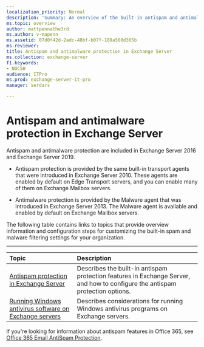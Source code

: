 ```yaml
---
localization_priority: Normal
description: 'Summary: An overview of the built-in antispam and antimalware features available in Exchange Server 2016 and Exchange Server 2019.'
ms.topic: overview
author: mattpennathe3rd
ms.author: v-mapenn
ms.assetid: 07d0f42d-2adc-48bf-b07f-189a560d365b
ms.reviewer: 
title: Antispam and antimalware protection in Exchange Server
ms.collection: exchange-server
f1.keywords:
- NOCSH
audience: ITPro
ms.prod: exchange-server-it-pro
manager: serdars

---
```


# Antispam and antimalware protection in Exchange Server

Antispam and antimalware protection are included in Exchange Server 2016 and Exchange Server 2019.

- Antispam protection is provided by the same built-in transport agents that were introduced in Exchange Server 2010. These agents are enabled by default on Edge Transport servers, and you can enable many of them on Exchange Mailbox servers.

- Antimalware protection is provided by the Malware agent that was introduced in Exchange Server 2013. The Malware agent is available and enabled by default on Exchange Mailbox servers.

The following table contains links to topics that provide overview information and configuration steps for customizing the built-in spam and malware filtering settings for your organization.

****

|**Topic**|**Description**|
|:-----|:-----|
|[Antispam protection in Exchange Server](antispam-protection/antispam-protection.md)|Describes the built-in antispam protection features in Exchange Server, and how to configure the antispam protection options.|
|[Running Windows antivirus software on Exchange servers](windows-antivirus-software.md)|Describes considerations for running Windows antivirus programs on Exchange servers.|

If you're looking for information about antispam features in Office 365, see [Office 365 Email AntiSpam Protection](https://go.microsoft.com/fwlink/p/?LinkId=271754).
